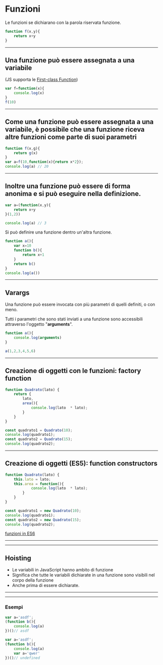 # Funzioni

Le funzioni se dichiarano con la parola riservata funzione.

```javascript
function f(x,y){
    return x+y
}
```

---

## Una funzione può essere assegnata a una variabile
(JS supporta le [First-class Function](https://wiki.developer.mozilla.org/it/docs/Glossary/First-class_Function))

```javascript
var f=function(x){
    console.log(x)
}
f(10)
```

---

## Come una funzione può essere assegnata a una variabile, è possibile che una funzione riceva altre funzioni come parte di suoi parametri

```javascript
function f(x,g){
    return g(x)
}
var a=f(10,function(x){return x*2});
console.log(a) // 20
```

---

## Inoltre una funzione può essere di forma anonima e si può eseguire nella definizione.

```javascript
var a=(function(x,y){
    return x+y
}(1,2))

console.log(a) // 3
```

Si può definire una funzione dentro un'altra funzione.

```javascript
function a(){
    var x=10
    function b(){
        return x+1
    }
    return b()
}
console.log(a())
```

---

## Varargs

Una funzione può essere invocata con più parametri di quelli definiti, o con meno.

Tutti i parametri che sono stati inviati a una funzione sono accessibili attraverso l'oggetto "**arguments**".

```javascript
function a(){
    console.log(arguments)
}

a(1,2,3,4,5,6)
```


---

## Creazione di oggetti con le funzioni: factory function

```javascript
function Quadrato(lato) {
    return {
        lato,
        area(){
            console.log(lato  * lato);
        }
    }
}

const quadrato1 = Quadrato(10);
console.log(quadrato1);
const quadrato2 = Quadrato(15);
console.log(quadrato2);

```

---

## Creazione di oggetti (ES5): function constructors

```javascript
function Quadrato(lato) {
    this.lato = lato;
    this.area = function(){
            console.log(lato  * lato);
        }
    }
}

const quadrato1 = new Quadrato(10);
console.log(quadrato1);
const quadrato2 = new Quadrato(15);
console.log(quadrato2);

```

[funzioni in ES6](./L3_ES6_11_ArrowFunctions.md)

---


---

## Hoisting

* Le variabili in JavaScript hanno ambito di funzione
* Significa che tutte le variabili dichiarate in una funzione sono visibili nel corpo della funzione
* Anche prima di essere dichiarate.
---

---

### Esempi

```javascript
var a='asdf';
(function b(){
    console.log(a)
})()// asdf
```
```javascript
var a='asdf';
(function b(){
    console.log(a)
    var a='qwer'
})()// undefined
```